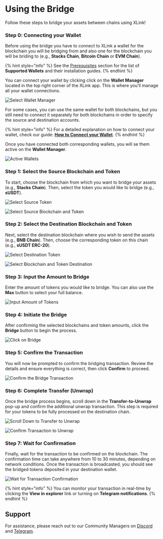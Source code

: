# Using the Bridge

Follow these steps to bridge your assets between chains using XLink!

### Step 0: Connecting your Wallet

Before using the bridge you have to connect to XLink a wallet for the blockchain you will be bridging from and also one for the blockchain you will be briding to (e.g., **Stacks Chain**, **Bitcoin Chain** or **EVM Chain**).

{% hint style="info" %}
See the [Prerequisites](prerequisites.md) section for the list of **Supported Wallets** and their installation guides.
{% endhint %}

You can connect your wallet by clicking click on the **Wallet Manager** located in the top right corner of the XLink app. This is where you’ll manage all your wallet connections.

![Select Wallet Manager](../.gitbook/assets/connecting-your-wallet/0-select-wallet-manager.png)

For some cases, you can use the same wallet for both blockchains, but you still need to connect it separately for both blockchains in order to specify the source and destination accounts.

{% hint style="info" %}
For a detailed explanation on how to connect your wallet, check our guide: [**How to Connect your Wallet**](./guides/how-to-connect-your-wallet).
{% endhint %}

Once you have connected both corresponding wallets, you will se them active on the **Wallet Manager**.

![Active Wallets](../.gitbook/assets/using-the-bridge/3-00-active-wallets.png)

### Step 1: Select the Source Blockchain and Token

To start, choose the blockchain from which you want to bridge your assets (e.g., **Stacks Chain**). Then, select the token you would like to bridge (e.g., **sUSDT**).

![Select Source Token](../.gitbook/assets/using-the-bridge/3-0-select-token-from.png)

![Select Source Blockchain and Token](../.gitbook/assets/using-the-bridge/3-1-select-blockchain-and-token-from.png)

### Step 2: Select the Destination Blockchain and Token

Next, select the destination blockchain where you wish to send the assets (e.g., **BNB Chain**). Then, choose the corresponding token on this chain (e.g., **sUSDT ERC-20**).

![Select Destination Token](../.gitbook/assets/using-the-bridge/3-2-select-token-to.png)

![Select Blockchain and Token Destination](../.gitbook/assets/using-the-bridge/3-3-select-blockchain-and-token-to.png)

### Step 3: Input the Amount to Bridge

Enter the amount of tokens you would like to bridge. You can also use the **Max** button to select your full balance.

![Input Amount of Tokens](../.gitbook/assets/using-the-bridge/3-4-input-amount-of-tokens-to-bridge.png)

### Step 4: Initiate the Bridge

After confirming the selected blockchains and token amounts, click the **Bridge** button to begin the process.

![Click on Bridge](../.gitbook/assets/using-the-bridge/3-5-click-on-bridge.png)

### Step 5: Confirm the Transaction

You will now be prompted to confirm the bridging transaction. Review the details and ensure everything is correct, then click **Confirm** to proceed.

![Confirm the Bridge Transaction](../.gitbook/assets/using-the-bridge/3-6-confirm-the-bridge.png)

### Step 6: Complete Transfer (Unwrap)

Once the bridge process begins, scroll down in the **Transfer-to-Unwrap** pop-up and confirm the additional unwrap transaction. This step is required for your tokens to be fully processed on the destination chain.

![Scroll Down to Transfer to Unwrap](../.gitbook/assets/using-the-bridge/3-7-scroll-down-transfer-to-unwrap.png)

![Confirm Transaction to Unwrap](../.gitbook/assets/using-the-bridge/3-8-confirm-transaction-to-unwrap.png)

### Step 7: Wait for Confirmation

Finally, wait for the transaction to be confirmed on the blockchain. The confirmation time can take anywhere from 10 to 30 minutes, depending on network conditions. Once the transaction is broadcasted, you should see the bridged tokens deposited in your destination wallet.

![Wait for Transaction Confirmation](../.gitbook/assets/using-the-bridge/3-9-done-wait-for-transaction.png)

{% hint style="info" %}
You can monitor your transaction in real-time by clicking the **View in explorer** link or turning on **Telegram notifications**.
{% endhint %}

## Support

For assistance, please reach out to our Community Managers on [Discord](https://discord.com/invite/xlink) and [Telegram](https://x.com/XLinkbtc).